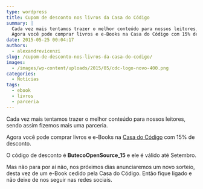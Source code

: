 ```yaml
---
type: wordpress
title: Cupom de desconto nos livros da Casa do Código
summary: |
  Cada vez mais tentamos trazer o melhor conteúdo para nossos leitores, sendo assim fizemos mais uma parceria.
  Agora você pode comprar livros e e-Books na Casa do Código com 15% de desconto.
date: 2015-05-25 00:04:17
authors:
  - alexandrevicenzi
slug: /cupom-de-desconto-nos-livros-da-casa-do-codigo/
images:
  - /images/wp-content/uploads/2015/05/cdc-logo-novo-400.png
categories:
  - Notícias
tags:
  - ebook
  - livros
  - parceria
---
```


Cada vez mais tentamos trazer o melhor conteúdo para nossos leitores, sendo assim fizemos mais uma parceria.

Agora você pode comprar livros e e-Books na <a href="http://www.casadocodigo.com.br/" target="_blank">Casa do Código</a> com 15% de desconto.

O código de desconto é <strong>ButecoOpenSource_15</strong> e ele é válido até Setembro.

Mas não para por aí não, nos próximos dias anunciaremos um novo sorteio, desta vez de um e-Book cedido pela Casa do Código. Então fique ligado e não deixe de nos seguir nas redes sociais.